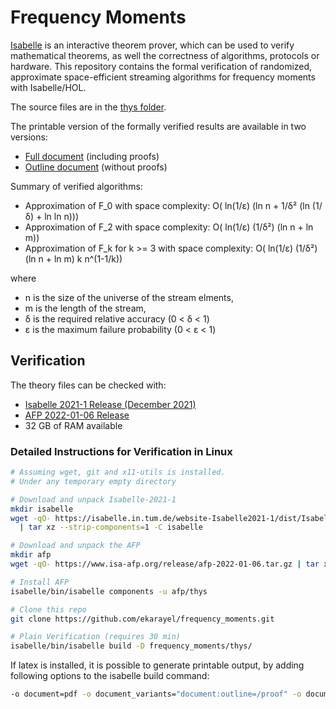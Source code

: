 # Frequency Moments

[Isabelle](https://isabelle.in.tum.de/) is an interactive theorem prover, which can be used to verify mathematical theorems, as well the correctness of algorithms, protocols or hardware. This repository contains the formal verification of randomized, approximate space-efficient streaming algorithms for frequency moments with Isabelle/HOL.

The source files are in the [thys folder](thys/).

The printable version of the formally verified results are available in two versions:
* [Full document](output/document.pdf?raw=1) (including proofs)
* [Outline document](output/outline.pdf?raw=1) (without proofs)

Summary of verified algorithms:
* Approximation of F_0 with space complexity: O( ln(1/ε) (ln n + 1/δ² (ln (1/δ) + ln ln n)))
* Approximation of F_2 with space complexity: O( ln(1/ε) (1/δ²) (ln n + ln m))
* Approximation of F_k for k >= 3 with space complexity: O( ln(1/ε) (1/δ²) (ln n + ln m) k n^(1-1/k))

where
* n is the size of the universe of the stream elments,
* m is the length of the stream,
* δ is the required relative accuracy (0 < δ < 1)
* ε is the maximum failure probability (0 < ε < 1)
 
## Verification

The theory files can be checked with:
* [Isabelle 2021-1 Release (December 2021)](https://isabelle.in.tum.de/website-Isabelle2021-1/index.html)
* [AFP 2022-01-06 Release](https://www.isa-afp.org/release/afp-2022-01-06.tar.gz)
* 32 GB of RAM available

### Detailed Instructions for Verification in Linux

```bash
# Assuming wget, git and x11-utils is installed.
# Under any temporary empty directory

# Download and unpack Isabelle-2021-1
mkdir isabelle
wget -qO- https://isabelle.in.tum.de/website-Isabelle2021-1/dist/Isabelle2021-1_linux.tar.gz \
  | tar xz --strip-components=1 -C isabelle

# Download and unpack the AFP
mkdir afp
wget -qO- https://www.isa-afp.org/release/afp-2022-01-06.tar.gz | tar xz --strip-components=1 -C afp

# Install AFP
isabelle/bin/isabelle components -u afp/thys

# Clone this repo
git clone https://github.com/ekarayel/frequency_moments.git

# Plain Verification (requires 30 min)
isabelle/bin/isabelle build -D frequency_moments/thys/
```

If latex is installed, it is possible to generate printable output, by adding following options to the isabelle build command:

```bash
-o document=pdf -o document_variants="document:outline=/proof" -o document_output=output
```
